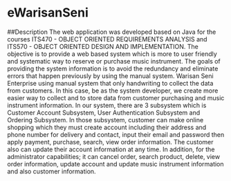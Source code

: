 # eWarisanSeni

##Description
The web application was developed based on Java for the courses ITS470 - OBJECT ORIENTED REQUIREMENTS ANALYSIS and ITS570 - OBJECT ORIENTED DESIGN AND IMPLEMENTATION.
The objective is to provide a web based system which is more to user friendly and systematic way to reserve or purchase music instrument. The goals of providing the system information is to avoid the redundancy and eliminate errors that happen previously by using the manual system. Warisan Seni Enterprise using manual system that only handwriting to collect the data from customers. In this case, be as the system developer, we create more easier way to collect and to store data from customer purchasing and music instrument information. In our system, there are 3 subsystem which is Customer Account Subsystem, User Authentication Subsystem and Ordering Subsystem. In those subsystem, customer can make online shopping which they must create account including their address and phone number for delivery and contact, input their email and password then apply payment, purchase, search, view order information. The customer also can update their account information at any time. In addition, for the administrator capabilities; it can cancel order, search product, delete, view order information, update account and update music instrument information and also customer information.  
